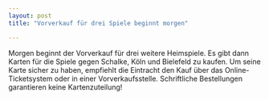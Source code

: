 ```yaml
---
layout: post
title: "Vorverkauf für drei Spiele beginnt morgen"

---
```


Morgen beginnt der Vorverkauf für drei weitere Heimspiele. Es gibt dann Karten für die Spiele gegen Schalke, Köln und Bielefeld zu kaufen. Um seine Karte sicher zu haben, empfiehlt die Eintracht den Kauf über das Online-Ticketsystem oder in einer Vorverkaufsstelle. Schriftliche Bestellungen garantieren keine Kartenzuteilung!


